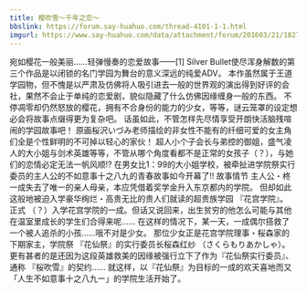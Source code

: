 ```yaml
---
title: 樱吹雪～千年之恋～
bbslink: https://forum.say-huahuo.com/thread-4101-1-1.html
imgurl: https://www.say-huahuo.com/data/attachment/forum/201603/21/182731cc2chuik9iddmmc0.jpg
---
```


宛如樱花一般美丽……轻弹慢奏的恋爱故事——[1] 
Silver Bullet使尽浑身解数的第三个作品是以闭锁的名门学园为舞台的意义深远的纯爱ADV。
本作虽然属于王道学园物，但不愧是以严肃及仿佛将人吸引进去一般的世界观的演出得到好评的会社，果然不会止于单纯的恋爱剧，貌似隐藏了什么仿佛因缘缠身一般的东西。
不停凋零却仍然怒放的樱花，拥有不合身份的能力的少女，等等，谜云笼罩的设定想必会将故事点缀得更为复杂吧。
话虽如此，不管怎样先尽情享受开朗快活脑残喧闹的学园故事吧！
原画桜沢いづみ老师描绘的非女性不能有的纤细可爱的女主角们全是个性鲜明的不可掉以轻心的家伙！
超人小个子会长与弟控的御姐，盛气凌人的大小姐与剑术英雄等等，不管从哪个角度看都不是正常的女孩子（？），与她们的恋情必定无法一帆风顺!?
在男女比1：99的大小姐学校，被牵扯进学院祭实行委员的主人公的不如意事十之八九的青春故事如今开幕了!!
故事情节
主人公・柊一成失去了唯一的亲人母亲，本应凭借着奖学金升入东京都内的学院。
但却如此这般地被迫入学豪华绚烂・高贵无比的贵人们就读的超贵族学园 『花宫学院』。
正式 （？）入学花宫学院的一成。但话又说回来，出生贫穷的他怎么可能与其他在温室里成长的学生们合得来呢……
在这样的情况下，某一天，一成偶尔搭救了一个被人追杀的小孩……哦不对是少女。
那位少女正是花宫学院理事・桜森家的下期家主，学院祭 『花仙祭』的实行委员长桜森红纱 （さくらもりあかしゃ）。
更有甚者的是还因为这段英雄救美的因缘被强行立下了作为『花仙祭实行委员』、通称 『桜吹雪』的契约……
就这样，以『花仙祭』为目标的一成的欢天喜地而又「人生不如意事十之八九ー」的学院生活开始了。<!--more-->
